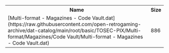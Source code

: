<table>
<tr><th>Name</th><th>Size</th></tr>
<tr><td>[Multi-format - Magazines - Code Vault.dat](https://raw.githubusercontent.com/open-retrogaming-archive/dat-catalog/main/root/basic/TOSEC-PIX/Multi-format/Magazines/Code Vault/Multi-format - Magazines - Code Vault.dat)</td><td>886</td></tr>
</table>
